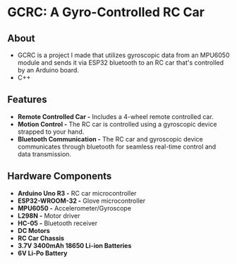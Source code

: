 # GCRC: A Gyro-Controlled RC Car

## About

- GCRC is a project I made that utilizes gyroscopic data from an MPU6050 module and sends it via ESP32 bluetooth to an RC car that's controlled by an Arduino board.
- C++

## Features

- **Remote Controlled Car -** Includes a 4-wheel remote controlled car.
- **Motion Control -** The RC car is controlled using a gyroscopic device strapped to your hand.
- **Bluetooth Communication -** The RC car and gyroscopic device communicates through bluetooth for seamless real-time control and data transmission.

## Hardware Components

- **Arduino Uno R3 -** RC car microcontroller
- **ESP32-WROOM-32 -** Glove microcontroller
- **MPU6050 -** Accelerometer/Gyroscope
- **L298N -** Motor driver
- **HC-05 -** Bluetooth receiver
- **DC Motors**
- **RC Car Chassis**
- **3.7V 3400mAh 18650 Li-ion Batteries**
- **6V Li-Po Battery**

